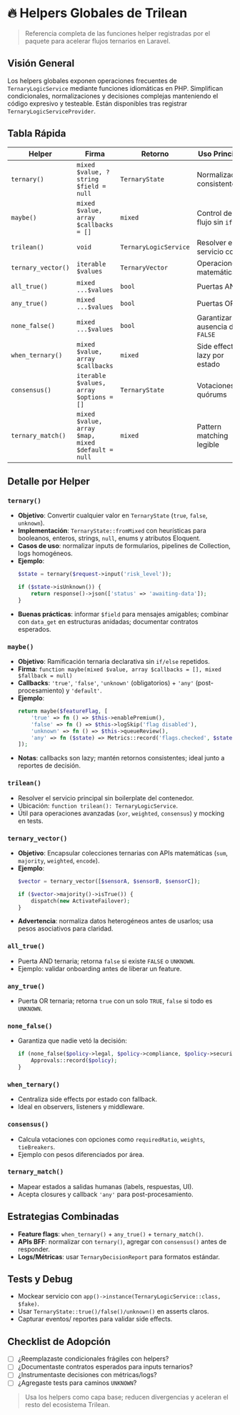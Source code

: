 # 🔥 Helpers Globales de Trilean

> Referencia completa de las funciones helper registradas por el paquete para acelerar flujos ternarios en Laravel.

## Visión General
Los helpers globales exponen operaciones frecuentes de `TernaryLogicService` mediante funciones idiomáticas en PHP. Simplifican condicionales, normalizaciones y decisiones complejas manteniendo el código expresivo y testeable. Están disponibles tras registrar `TernaryLogicServiceProvider`.

## Tabla Rápida
| Helper | Firma | Retorno | Uso Principal |
| --- | --- | --- | --- |
| `ternary()` | `mixed $value, ?string $field = null` | `TernaryState` | Normalización consistente |
| `maybe()` | `mixed $value, array $callbacks = []` | `mixed` | Control de flujo sin `if`|
| `trilean()` | `void` | `TernaryLogicService` | Resolver el servicio core |
| `ternary_vector()` | `iterable $values` | `TernaryVector` | Operaciones matemáticas |
| `all_true()` | `mixed ...$values` | `bool` | Puertas AND |
| `any_true()` | `mixed ...$values` | `bool` | Puertas OR |
| `none_false()` | `mixed ...$values` | `bool` | Garantizar ausencia de `FALSE` |
| `when_ternary()` | `mixed $value, array $callbacks` | `mixed` | Side effects lazy por estado |
| `consensus()` | `iterable $values, array $options = []` | `TernaryState` | Votaciones y quórums |
| `ternary_match()` | `mixed $value, array $map, mixed $default = null` | `mixed` | Pattern matching legible |

## Detalle por Helper

### `ternary()`
- **Objetivo**: Convertir cualquier valor en `TernaryState` (`true`, `false`, `unknown`).
- **Implementación**: `TernaryState::fromMixed` con heurísticas para booleanos, enteros, strings, `null`, enums y atributos Eloquent.
- **Casos de uso**: normalizar inputs de formularios, pipelines de Collection, logs homogéneos.
- **Ejemplo**:
  ```php
  $state = ternary($request->input('risk_level'));

  if ($state->isUnknown()) {
      return response()->json(['status' => 'awaiting-data']);
  }
  ```
- **Buenas prácticas**: informar `$field` para mensajes amigables; combinar con `data_get` en estructuras anidadas; documentar contratos esperados.

### `maybe()`
- **Objetivo**: Ramificación ternaria declarativa sin `if/else` repetidos.
- **Firma**: `function maybe(mixed $value, array $callbacks = [], mixed $fallback = null)`
- **Callbacks**: `'true'`, `'false'`, `'unknown'` (obligatorios) + `'any'` (post-procesamiento) y `'default'`.
- **Ejemplo**:
  ```php
  return maybe($featureFlag, [
      'true' => fn () => $this->enablePremium(),
      'false' => fn () => $this->logSkip('flag disabled'),
      'unknown' => fn () => $this->queueReview(),
      'any' => fn ($state) => Metrics::record('flags.checked', $state->name),
  ]);
  ```
- **Notas**: callbacks son lazy; mantén retornos consistentes; ideal junto a reportes de decisión.

### `trilean()`
- Resolver el servicio principal sin boilerplate del contenedor.
- Ubicación: `function trilean(): TernaryLogicService`.
- Útil para operaciones avanzadas (`xor`, `weighted`, `consensus`) y mocking en tests.

### `ternary_vector()`
- **Objetivo**: Encapsular colecciones ternarias con APIs matemáticas (`sum`, `majority`, `weighted`, `encode`).
- **Ejemplo**:
  ```php
  $vector = ternary_vector([$sensorA, $sensorB, $sensorC]);

  if ($vector->majority()->isTrue()) {
      dispatch(new ActivateFailover);
  }
  ```
- **Advertencia**: normaliza datos heterogéneos antes de usarlos; usa pesos asociativos para claridad.

### `all_true()`
- Puerta AND ternaria; retorna `false` si existe `FALSE` o `UNKNOWN`.
- Ejemplo: validar onboarding antes de liberar un feature.

### `any_true()`
- Puerta OR ternaria; retorna `true` con un solo `TRUE`, `false` si todo es `UNKNOWN`.

### `none_false()`
- Garantiza que nadie vetó la decisión:
  ```php
  if (none_false($policy->legal, $policy->compliance, $policy->security)) {
      Approvals::record($policy);
  }
  ```

### `when_ternary()`
- Centraliza side effects por estado con fallback.
- Ideal en observers, listeners y middleware.

### `consensus()`
- Calcula votaciones con opciones como `requiredRatio`, `weights`, `tieBreakers`.
- Ejemplo con pesos diferenciados por área.

### `ternary_match()`
- Mapear estados a salidas humanas (labels, respuestas, UI).
- Acepta closures y callback `'any'` para post-procesamiento.

## Estrategias Combinadas
- **Feature flags**: `when_ternary()` + `any_true()` + `ternary_match()`.
- **APIs BFF**: normalizar con `ternary()`, agregar con `consensus()` antes de responder.
- **Logs/Métricas**: usar `TernaryDecisionReport` para formatos estándar.

## Tests y Debug
- Mockear servicio con `app()->instance(TernaryLogicService::class, $fake)`.
- Usar `TernaryState::true()/false()/unknown()` en asserts claros.
- Capturar eventos/ reportes para validar side effects.

## Checklist de Adopción
- [ ] ¿Reemplazaste condicionales frágiles con helpers?
- [ ] ¿Documentaste contratos esperados para inputs ternarios?
- [ ] ¿Instrumentaste decisiones con métricas/logs?
- [ ] ¿Agregaste tests para caminos `UNKNOWN`?

> Usa los helpers como capa base; reducen divergencias y aceleran el resto del ecosistema Trilean.
